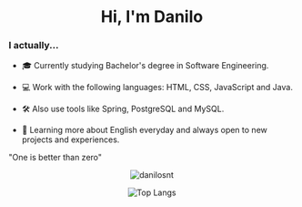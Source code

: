 <h1 align="center">Hi, I'm Danilo</h1>

<h3>I actually...</h3>

- 🎓 Currently studying Bachelor's degree in Software Engineering.

- 💻 Work with the following languages: HTML, CSS, JavaScript and Java.

- 🛠️ Also use tools like Spring, PostgreSQL and MySQL.

- 📖 Learning more about English everyday and always open to new projects and experiences.

"One is better than zero"
<div align="center">
  
  ![danilosnt](https://github-readme-stats.vercel.app/api?username=danilosnt&theme=transparent&include_all_commits=true&custom_title=Danilo%27s%20GitHub%20Stats&line_height=25) 
  
  ![Top Langs](https://github-readme-stats.vercel.app/api/top-langs/?username=danilosnt&layout=donut&theme=transparent&hide_progress=true)
</div>
